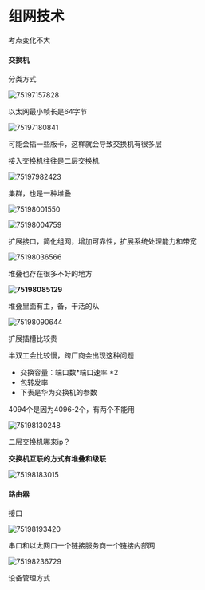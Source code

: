 #  组网技术

考点变化不大



####  交换机

分类方式

![75197157828](C:\Users\zxh\Desktop\前端\软考\第八章.assets\1751971578287.png)

以太网最小帧长是64字节

![75197180841](C:\Users\zxh\Desktop\前端\软考\第八章.assets\1751971808413.png)

可能会插一些版卡，这样就会导致交换机有很多层

接入交换机往往是二层交换机 

![75197982423](C:\Users\zxh\Desktop\前端\软考\第八章.assets\1751979824233.png)

集群，也是一种堆叠

 ![75198001550](C:\Users\zxh\Desktop\前端\软考\第八章.assets\1751980015506.png)

![75198004759](C:\Users\zxh\Desktop\前端\软考\第八章.assets\1751980047598.png)

扩展接口，简化组网，增加可靠性，扩展系统处理能力和带宽

![75198036566](C:\Users\zxh\Desktop\前端\软考\第八章.assets\1751980365666.png)

堆叠也存在很多不好的地方

**![75198085129](C:\Users\zxh\Desktop\前端\软考\第八章.assets\1751980851297.png)**



堆叠里面有主，备，干活的从

![75198090644](C:\Users\zxh\Desktop\前端\软考\第八章.assets\1751980906443.png)

 扩展插槽比较贵

半双工会比较慢，跨厂商会出现这种问题

- 交换容量：端口数*端口速率 *2
- 包转发率
- 下表是华为交换机的参数

4094个是因为4096-2个，有两个不能用

![75198130248](C:\Users\zxh\Desktop\前端\软考\第八章.assets\1751981302489.png)

二层交换机哪来ip？

 **交换机互联的方式有堆叠和级联**

![75198183015](C:\Users\zxh\Desktop\前端\软考\第八章.assets\1751981830157.png)







####  路由器

接口

![75198193420](C:\Users\zxh\Desktop\前端\软考\第八章.assets\1751981934206.png)

串口和以太网口一个链接服务商一个链接内部网

 

![75198236729](C:\Users\zxh\Desktop\前端\软考\第八章.assets\1751982367296.png)

设备管理方式

 

